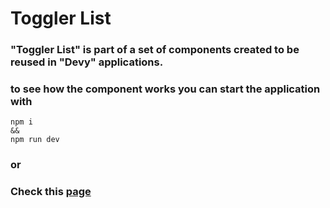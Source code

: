 # Toggler List

### "Toggler List" is part of a set of components created to be reused in "Devy" applications.

### to see how the component works you can start the application with

```
npm i
&&
npm run dev
```
### or
### Check this [page](https://toggler-component.netlify.app/)